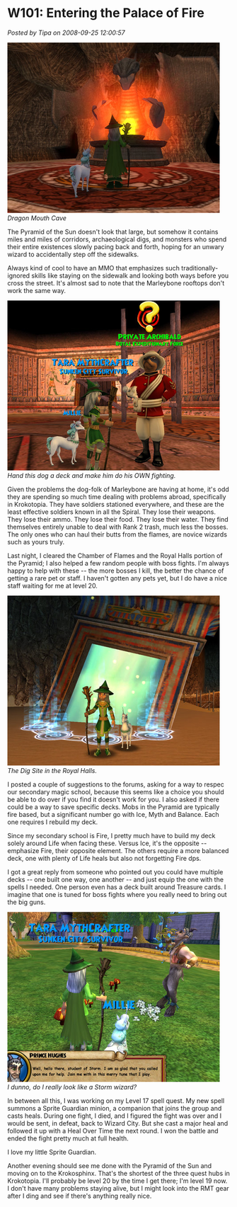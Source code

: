# W101: Entering the Palace of Fire

*Posted by Tipa on 2008-09-25 12:00:57*

![](../uploads/2008/09/wizardgraphicalclient-2008-09-24-20-52-32-26.jpg "wizardgraphicalclient-2008-09-24-20-52-32-26")  
*Dragon Mouth Cave*

The Pyramid of the Sun doesn't look that large, but somehow it contains miles and miles of corridors, archaeological digs, and monsters who spend their entire existences slowly pacing back and forth, hoping for an unwary wizard to accidentally step off the sidewalks.

Always kind of cool to have an MMO that emphasizes such traditionally-ignored skills like staying on the sidewalk and looking both ways before you cross the street. It's almost sad to note that the Marleybone rooftops don't work the same way.

![](../uploads/2008/09/wizardgraphicalclient-2008-09-25-06-04-05-80.jpg "wizardgraphicalclient-2008-09-25-06-04-05-80")  
*Hand this dog a deck and make him do his OWN fighting.*

Given the problems the dog-folk of Marleybone are having at home, it's odd they are spending so much time dealing with problems abroad, specifically in Krokotopia. They have soldiers stationed everywhere, and these are the least effective soldiers known in all the Spiral. They lose their weapons. They lose their ammo. They lose their food. They lose their water. They find themselves entirely unable to deal with Rank 2 trash, much less the bosses. The only ones who can haul their butts from the flames, are novice wizards such as yours truly.

Last night, I cleared the Chamber of Flames and the Royal Halls portion of the Pyramid; I also helped a few random people with boss fights. I'm always happy to help with these -- the more bosses I kill, the better the chance of getting a rare pet or staff. I haven't gotten any pets yet, but I do have a nice staff waiting for me at level 20.

![](../uploads/2008/09/wizardgraphicalclient-2008-09-25-05-48-30-21.jpg "wizardgraphicalclient-2008-09-25-05-48-30-21")  
*The Dig Site in the Royal Halls.*

I posted a couple of suggestions to the forums, asking for a way to respec our secondary magic school, because this seems like a choice you should be able to do over if you find it doesn't work for you. I also asked if there could be a way to save specific decks. Mobs in the Pyramid are typically fire based, but a significant number go with Ice, Myth and Balance. Each one requires I rebuild my deck.

Since my secondary school is Fire, I pretty much have to build my deck solely around Life when facing these. Versus Ice, it's the opposite -- emphasize Fire, their opposite element. The others require a more balanced deck, one with plenty of Life heals but also not forgetting Fire dps.

I got a great reply from someone who pointed out you could have multiple decks -- one built one way, one another -- and just equip the one with the spells I needed. One person even has a deck built around Treasure cards. I imagine that one is tuned for boss fights where you really need to bring out the big guns.

![](../uploads/2008/09/wizardgraphicalclient-2008-09-24-22-23-54-39.jpg "wizardgraphicalclient-2008-09-24-22-23-54-39")  
*I dunno, do I really look like a Storm wizard?*

In between all this, I was working on my Level 17 spell quest. My new spell summons a Sprite Guardian minion, a companion that joins the group and casts heals. During one fight, I died, and I figured the fight was over and I would be sent, in defeat, back to Wizard City. But she cast a major heal and followed it up with a Heal Over Time the next round. I won the battle and ended the fight pretty much at full health.

I love my little Sprite Guardian.

Another evening should see me done with the Pyramid of the Sun and moving on to the Krokosphinx. That's the shortest of the three quest hubs in Krokotopia. I'll probably be level 20 by the time I get there; I'm level 19 now. I don't have many problems staying alive, but I might look into the RMT gear after I ding and see if there's anything really nice.
